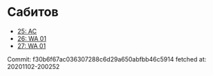 # Сабитов
- [25: AC](25.md)
- [26: WA 01](26.md)
- [27: WA 01](27.md)

Commit: f30b6f67ac036307288c6d29a650abfbb46c5914
 fetched at: 20201102-200252
